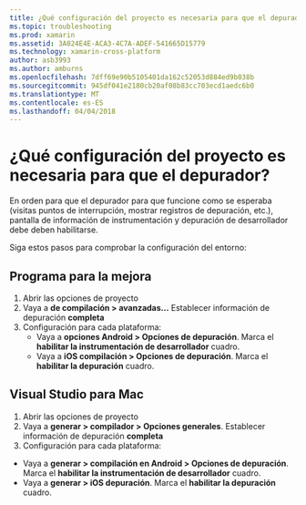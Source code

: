 ```yaml
---
title: ¿Qué configuración del proyecto es necesaria para que el depurador?
ms.topic: troubleshooting
ms.prod: xamarin
ms.assetid: 3A024E4E-ACA3-4C7A-ADEF-541665D15779
ms.technology: xamarin-cross-platform
author: asb3993
ms.author: amburns
ms.openlocfilehash: 7dff69e90b5105401da162c52053d884ed9b038b
ms.sourcegitcommit: 945df041e2180cb20af08b83cc703ecd1aedc6b0
ms.translationtype: MT
ms.contentlocale: es-ES
ms.lasthandoff: 04/04/2018
---
```

# <a name="what-project-settings-are-required-for-the-debugger"></a>¿Qué configuración del proyecto es necesaria para que el depurador?

En orden para que el depurador para que funcione como se esperaba (visitas puntos de interrupción, mostrar registros de depuración, etc.), pantalla de información de instrumentación y depuración de desarrollador debe deben habilitarse.

Siga estos pasos para comprobar la configuración del entorno:

## <a name="visual-studio"></a>Programa para la mejora
1. Abrir las opciones de proyecto
2. Vaya a **de compilación > avanzadas...** Establecer información de depuración **completa**
3. Configuración para cada plataforma:
   - Vaya a **opciones Android > Opciones de depuración**. Marca el **habilitar la instrumentación de desarrollador** cuadro.
   - Vaya a **iOS compilación > Opciones de depuración**. Marca el **habilitar la depuración** cuadro.

## <a name="visual-studio-for-mac"></a>Visual Studio para Mac
1. Abrir las opciones de proyecto
2. Vaya a **generar > compilador > Opciones generales**. Establecer información de depuración **completa**
3. Configuración para cada plataforma:
  - Vaya a **generar > compilación en Android > Opciones de depuración**. Marca el **habilitar la instrumentación de desarrollador** cuadro.
  - Vaya a **generar > iOS depuración**. Marca el **habilitar la depuración** cuadro.

